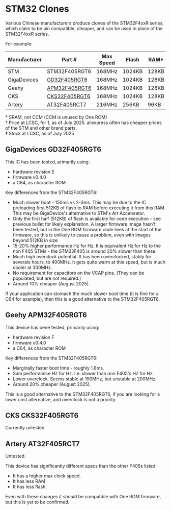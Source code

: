 # STM32 Clones

Various Chinese manufacturers produce clones of the STM32F4xxR series, which claim to be pin compatible, cheaper, and can be used in place of the STM32F4xxR series.

For example:

| Manufacturer | Part #        | Max Speed | Flash  | RAM*   | Price† | Stock‡ | Tested |
|--------------|---------------|-----------|--------|-------|--------|-------------------|--------|
| STM          | STM32F405RGT6 | 168MHz    | 1024KB | 128KB | $3.25  | 0 | Yes |
| GigaDevices  | [GD32F405RGT6](#gigadevices-gd32f405rgt6)  | 168MHz    | 1024KB | 128KB | $3.32  | 1002 | Yes |
| Geehy        | [APM32F405RGT6](#geehy-apm32f405rgt6) | 168MHz    | 1024KB | 128KB | $2.78  | 2262 | No |
| CKS          | [CKS32F405RGT6](#cks-cks32f405rgt6) | 168MHz    | 1024KB | 128KB | $2.77  | 962 | No |
| Artery       | [AT32F405RCT7](#artery-at32f405rct7)  | 216MHz    | 256KB | 96KB | $2.34  | 160 | No |

\* SRAM, not CCM (CCM is unused by One ROM)  
† Price at LCSC, for 1, as of July 2025.  aliexpress often has cheaper prices of the STM and other brand parts.  
‡ Stock at LCSC, as of July 2025

## GigaDevices GD32F405RGT6

This IC has been tested, primarily using:
- hardware revision E
- firmware v0.4.0
- a C64, as character ROM

Key differences from the STM32F405RGT6:
- Much slower boot - 150ms vs 2-3ms.  This may be due to the IC preloading first 512KB of flash to RAM before executing it from this RAM.  This may be GigaDevice's alternative to STM's Art Accelerator.
- Only the first half (512KB) of flash is available for code execution - see previous bullet for likely explanation.  A larger firmware image hasn't been tested, but in the One ROM firmware code lives at the start of the firmware, so this is unlikely to cause a problem, even with images beyond 512KB in size.
- 15-20% higher performance Hz for Hz.  It is equivalent Hz for Hz to the non F405 STMs - the STM32F405 is around 20% slower than these.
- Much high overclock potential.  It has been overclocked, stably for severals hours, to 400MHz.  It gets quite warm at this speed, but is much cooler at 300MHz.
- No requirement for capacitors on the VCAP pins.  (They can be populated, but are not required.)
- Around 10% cheaper (August 2025).

If your application can stomach the much slower boot time (it is fine for a C64 for axample), then this is a good alternative to the STM32F405RGT6.

## Geehy APM32F405RGT6

This device has bene tested, primarily using:
- hardware revision F
- firmware v0.4.0
- a C64, as character ROM

Key differences from the STM32F405RGT6:
- Marginally faster boot time - roughly 1.8ms.
- Sam performance Hz for Hz.  I.e. slower than non F405's Hz for Hz.
- Lower overclock.  Seems stable at 190MHz, but unstable at 200MHz.
- Around 20% cheaper (August 2025).

This is a good alternative to the STM32F405RGT6, if you are looking for a lower cost alternative, and overclock is not a priority.

## CKS CKS32F405RGT6

Currently untested.

## Artery AT32F405RCT7

Untested.

This device has significantly different specs than the other F405s listed:

- It has a higher max clock speed.
- It has less RAM
- It has less flash.

Even with these changes it _should_ be compatible with One ROM firmware, but this is yet to be confirmed.
